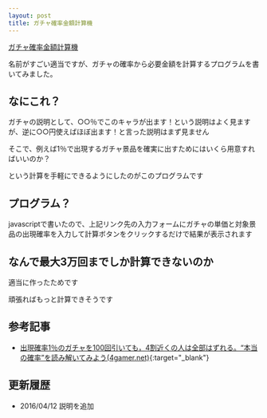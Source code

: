 ```yaml
---
layout: post
title: ガチャ確率金額計算機
---
```


[ガチャ確率金額計算機](/g_calc.html)

名前がすごい適当ですが、ガチャの確率から必要金額を計算するプログラムを書いてみました。

## なにこれ？

ガチャの説明として、○○％でこのキャラが出ます！という説明はよく見ますが、逆に○○円使えばほぼ出ます！と言った説明はまず見ません

そこで、例えば1％で出現するガチャ景品を確実に出すためにはいくら用意すればいいのか？

という計算を手軽にできるようにしたのがこのプログラムです

## プログラム？

javascriptで書いたので、上記リンク先の入力フォームにガチャの単価と対象景品の出現確率を入力して計算ボタンをクリックするだけで結果が表示されます

## なんで最大3万回までしか計算できないのか

適当に作ったためです

頑張ればもっと計算できそうです


## 参考記事

* [出現確率1％のガチャを100回引いても，4割近くの人は全部はずれる。“本当の確率”を読み解いてみよう(4gamer.net)](http://www.4gamer.net/games/999/G999905/20160305003/){:target="_blank"}

## 更新履歴

* 2016/04/12 説明を追加
